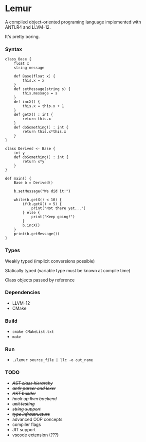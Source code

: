 # Lemur
A compiled object-oriented programing language implemented with ANTLR4 and LLVM-12.

It's pretty boring.

### Syntax 
```
class Base {
    float x
    string message
    
    def Base(float x) {
        this.x = x
    }
    def setMessage(string s) {
        this.message = s
    }
    def incX() {
        this.x = this.x + 1
    }
    def getX() : int {
        return this.x
    }
    def doSomething() : int {
        return this.x*this.x
    }
}

class Derived <- Base {
    int y
    def doSomething() : int {
        return x*y
    }
}

def main() {
    Base b = Derived()
    
    b.setMessage("We did it!")

    while(b.getX() < 10) {
        if(b.getX() < 5) {
            print("Not there yet...")
        } else {
            print("Keep going!")
        }
        b.incX()
    }
    print(b.getMessage())
}
```

### Types
Weakly typed (implicit conversions possible)

Statically typed (variable type must be known at compile time)

Class objects passed by reference

### Dependencies
* LLVM-12
* CMake

### Build
* `cmake CMakeList.txt`
* `make`

### Run
* `./lemur source_file | llc -o out_name`

### TODO
* <strike> *AST class hierarchy* </strike>
* <strike> *antlr parser and lexer* </strike>
* <strike> *AST builder* </strike>
* <strike> *hook up llvm backend* </strike>
* <strike> *unit testing* </strike>
* <strike> *string support* </strike>
* <strike> *type infrastructure* </strike>
* advanced OOP concepts
* compiler flags
* JIT support
* vscode extension (???)
